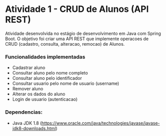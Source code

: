 # Atividade 1 - CRUD de Alunos (API REST)

Atividade desenvolvida no estágio de desenvolvimento em Java com Spring Boot. O objetivo foi criar uma API REST que implemente operacoes de CRUD (cadastro, consulta, alteracao, remocao) de Alunos.

### Funcionalidades implementadas

- Cadastrar aluno
- Consultar aluno pelo nome completo
- Consultar aluno pelo identificador
- Consultar usuario pelo nome de usuario (username)
- Remover aluno
- Alterar os dados do aluno
- Login de usuario (autenticacao)

### Dependencias:

- Java JDK 1.8 (https://www.oracle.com/java/technologies/javase/javase-jdk8-downloads.html)

